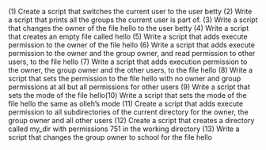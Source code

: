 (1) Create a script that switches the current user to the user betty (2) Write a script that prints all the groups the current user is part of. (3) Write a script that changes the owner of the file hello to the user betty (4) Write a script that creates an empty file called hello (5) Write a script that adds execute permission to the owner of the file hello (6) Write a script that adds execute permission to the owner and the group owner, and read permission to other users, to the file hello (7) Write a script that adds execution permission to the owner, the group owner and the other users, to the file hello (8) Write a script that sets the permission to the file hello with  no owner and group permissions at all but all permissions for other users (9) Write a script that sets the mode of the file hello(10) Write a script that sets the mode of the file hello the same as olleh’s mode (11) Create a script that adds execute permission to all subdirectories of the current directory for the owner, the group owner and all other users (12) Create a script that creates a directory called my_dir with permissions 751 in the working directory (13) Write a script that changes the group owner to school for the file hello
